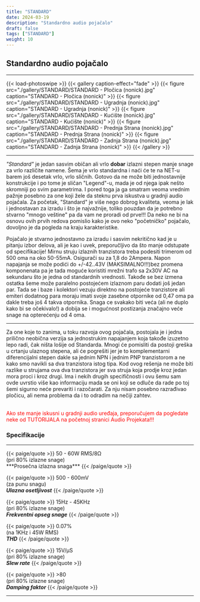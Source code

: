```yaml
---
title: "STANDARD"
date: 2024-03-19
description: "Standardno audio pojačalo"
draft: false
tags: ["STANDARD"]
weight: 10
---
```

## Standardno audio pojačalo
<hr>
{{< load-photoswipe >}}
{{< gallery caption-effect="fade" >}}
  {{< figure src="./gallery/STANDARD/STANDARD - Pločica (nonick).jpg" caption="STANDARD - Pločica (nonick)" >}}
  {{< figure src="./gallery/STANDARD/STANDARD - Ugradnja (nonick).jpg" caption="STANDARD - Ugradnja (nonick)" >}}
  {{< figure src="./gallery/STANDARD/STANDARD - Kućište (nonick).jpg" caption="STANDARD - Kućište (nonick)" >}}
  {{< figure src="./gallery/STANDARD/STANDARD - Prednja Strana (nonick).jpg" caption="STANDARD - Prednja Strana (nonick)" >}}
  {{< figure src="./gallery/STANDARD/STANDARD - Zadnja Strana (nonick).jpg" caption="STANDARD - Zadnja Strana (nonick)" >}}
{{< /gallery >}}
<hr>

*"Standard"* je jedan sasvim običan ali vrlo **dobar** izlazni stepen manje snage za vrlo različite namene. Šema je vrlo standardna i naći će te na NET-u barem još desetak vrlo, vrlo sličnih. Gotovo da ne može biti jednostavnije konstrukcije i po tome je sličan "Legend"-u, mada je od njega ipak nešto skromniji po svim parametrima. I pored toga ja ga smatram veoma vrednim pažnje posebno za one koji žele da steknu prva iskustva u gradnji audio pojačala. Za početak, "Standard" je više nego dobrog kvaliteta, veoma je lak i jednostavan za izradu i što je najvažnije, toliko pouzdan da je potrebno stvarno "mnogo veštine" pa da vam ne proradi od prve!!! Da neko ne bi na osnovu ovih prvih redova pomislio kako je ovo neko "početničko" pojačalo, dovoljno je da pogleda na kraju karakteristike.

Pojačalo je stvarno jednostavno za izradu i sasvim nekritično kad je u pitanju izbor delova, ali je kao i uvek, preporučljivo da što manje odstupate od specifikacije! Mirnu struju izlaznih tranzistora treba podesiti trimerom od 500 oma na oko 50-55mA. Osigurači su za 1,8 do 2Ampera. Napon napajanja se može podići do +/-42..43V (MAKSIMALNO!!!)bez promena komponenata pa je tada moguće koristiti mrežni trafo sa 2x30V AC na sekundaru što je jedna od standardnih vrednosti. Takođe se bez izmena ostatka šeme može paralelno postojećem izlaznom paru dodati još jedan par. Tada se i baze i kolektori vezuju direktno na postojeće tranzistore ali emiteri dodatnog para moraju imati svoje zasebne otpornike od 0,47 oma pa dakle treba još 4 takva otpornika. Snaga ce svakako biti veća (ali ne duplo kako bi se očekivalo!) a dobija se i mogućnost postizanja značajno veće snage na opterećenju od 4 oma.

<hr>
Za one koje to zanima, u toku razvoja ovog pojačala, postojala je i jedna prilično neobična verzija sa jednostrukim napajanjem koja takođe izuzetno lepo radi, čak ništa lošije od Standarda. Mnogi će pomisliti da postoji greška u crtanju ulaznog stepena, ali će pogrešiti jer je to komplementarni diferencijalni stepen dakle sa jednim NPN i jednim PNP tranzistorom a ne kako smo navikli sa dva tranzistora istog tipa. Kod ovog rešenja ne može biti razlike u strujama ova dva tranzistora jer sva struja koja prodje kroz jedan mora proci i kroz drugi. Ima i nekih drugih specifičnosti i ovu šemu sam ovde uvrstio više kao informaciju mada se oni koji se odluče da rade po toj šemi sigurno neće prevariti i razočarati. Za nju nisam posebno razrađivao pločicu, ali nema problema da i to odradim na nečiji zahtev.<br><br>

<p style="color: red;" class="text-center">Ako ste manje iskusni u gradnji audio uređaja, preporučujem da pogledate neke od TUTORIJALA na početnoj stranici Audio Projekata!!!</p>

### Specifikacije
<hr>
{{< paige/quote >}}
50 - 60W RMS/8Ω<br>(pri 80% izlazne snage)<br>***Prosečna izlazna snaga***
{{< /paige/quote >}}

{{< paige/quote >}}
500 - 600mV<br>(za punu snagu)<br>***Ulazna osetljivost***
{{< /paige/quote >}}
  
{{< paige/quote >}}
15Hz - 45KHz<br>(pri 80% izlazne snage)<br>***Frekventni opseg snage***
{{< /paige/quote >}}

{{< paige/quote >}}
0.07%<br>(na 1KHz i 45W RMS)<br>***THD***
{{< /paige/quote >}}

{{< paige/quote >}}
15V/μS<br>(pri 80% izlazne snage)<br>***Slew rate***
{{< /paige/quote >}}

{{< paige/quote >}}
&#62;80<br>(pri 80% izlazne snage)<br>***Damping faktor***
{{< /paige/quote >}}
<hr>
